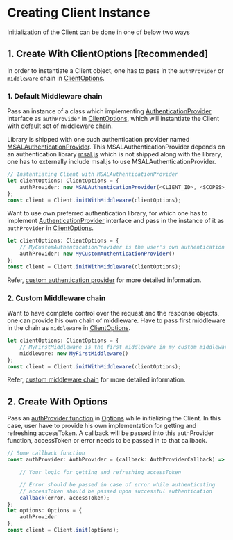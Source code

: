 # Creating Client Instance

Initialization of the Client can be done in one of below two ways

## 1. Create With ClientOptions [Recommended]

In order to instantiate a Client object, one has to pass in the `authProvider` or `middleware` chain in [ClientOptions](../src/IClientOptions.ts).

### 1. Default Middleware chain

Pass an instance of a class which implementing [AuthenticationProvider](../src/IAuthenticationProvider.ts) interface as `authProvider` in [ClientOptions](../src/IClientOptions.ts), which will instantiate the Client with default set of middleware chain.

Library is shipped with one such authentication provider named [MSALAuthenticationProvider](../src/MSALAuthenticationProvider.ts). This MSALAuthenticationProvider depends on an authentication library [msal.js](https://github.com/AzureAD/microsoft-authentication-library-for-js) which is not shipped along with the library, one has to externally include msal.js to use MSALAuthenticationProvider.

```typescript
// Instantiating Client with MSALAuthenticationProvider
let clientOptions: ClientOptions = {
    authProvider: new MSALAuthenticationProvider(<CLIENT_ID>, <SCOPES>, <OPTIONS>)
};
const client = Client.initWithMiddleware(clientOptions);
```

Want to use own preferred authentication library, for which one has to implement [AuthenticationProvider](../src/IAuthenticationProvider.ts) interface and pass in the instance of it as `authProvider` in [ClientOptions](../src/IClientOptions.ts).

```typescript
let clientOptions: ClientOptions = {
    // MyCustomAuthenticationProvider is the user's own authentication provider implementing AuthenticationProvider interface
    authProvider: new MyCustomAuthenticationProvider()
};
const client = Client.initWithMiddleware(clientOptions);
```

Refer, [custom authentication provider](./CustomAuthenticationProvider.md) for more detailed information.

### 2. Custom Middleware chain

Want to have complete control over the request and the response objects, one can provide his own chain of middleware.
Have to pass first middleware in the chain as `middleware` in [ClientOptions](../src/IClientOptions.ts).

```typescript
let clientOptions: ClientOptions = {
    // MyFirstMiddleware is the first middleware in my custom middleware chain
    middleware: new MyFirstMiddleware()
};
const client = Client.initWithMiddleware(clientOptions);
```

Refer, [custom middleware chain](./CustomMiddlewareChain.md) for more detailed information.

## 2. Create With Options

Pass an [authProvider function](../src/IAuthProvider.ts) in [Options](../src/IOptions.ts) while initializing the Client. In this case, user have to provide his own implementation for getting and refreshing accessToken. A callback will be passed into this authProvider function, accessToken or error needs to be passed in to that callback.

```typescript
// Some callback function
const authProvider: AuthProvider = (callback: AuthProviderCallback) => {

    // Your logic for getting and refreshing accessToken

    // Error should be passed in case of error while authenticating
    // accessToken should be passed upon successful authentication
    callback(error, accessToken);
};
let options: Options = {
    authProvider
};
const client = Client.init(options);
```
